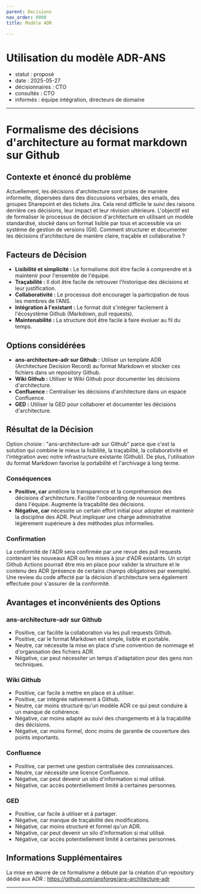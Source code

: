 ```yaml
---
parent: Decisions
nav_order: 0000
title: Modèle ADR

---
```


# Utilisation du modèle ADR-ANS

* statut : proposé
* date : 2025-05-27
* décisionnaires : CTO
* consultés : CTO
* informés : équipe intégration, directeurs de domaine

---

# Formalisme des décisions d'architecture au format markdown sur Github

## Contexte et énoncé du problème

Actuellement, les décisions d'architecture sont prises de manière informelle, dispersées dans des discussions verbales, des emails, des groupes Sharepoint et des tickets Jira. Cela rend difficile le suivi des raisons derrière ces décisions, leur impact et leur révision ultérieure. L'objectif est de formaliser le processus de décision d'architecture en utilisant un modèle standardisé, stocké dans un format lisible par tous et accessible via un système de gestion de versions (Git).  Comment structurer et documenter les décisions d'architecture de manière claire, traçable et collaborative ?  

## Facteurs de Décision

* **Lisibilité et simplicité :** Le formalisme doit être facile à comprendre et à maintenir pour l'ensemble de l'équipe.
* **Traçabilité :** Il doit être facile de retrouver l'historique des décisions et leur justification.
* **Collaborativité :** Le processus doit encourager la participation de tous les membres de l'ANS.
* **Intégration à l'existant :** Le format doit s'intégrer facilement à l'écosystème Github (Markdown, pull requests).
* **Maintenabilité :** La structure doit être facile à faire évoluer au fil du temps.

## Options considérées

* **ans-architecture-adr sur Github :** Utiliser un template ADR (Architecture Decision Record) au format Markdown et stocker ces fichiers dans un repository Github.
* **Wiki Github :** Utiliser le Wiki Github pour documenter les décisions d'architecture.
* **Confluence :** Centraliser les décisions d'architecture dans un espace Confluence.
* **GED :** Utiliser la GED pour collaborer et documenter les décisions d'architecture.

## Résultat de la Décision

Option choisie : "ans-architecture-adr sur Github" parce que c'est la solution qui combine le mieux la lisibilité, la traçabilité, la collaborativité et l'intégration avec notre infrastructure existante (Github). De plus, l'utilisation du format Markdown favorise la portabilité et l'archivage à long terme.


### Conséquences
* **Positive, car** améliore la transparence et la compréhension des décisions d'architecture. Facilite l'onboarding de nouveaux membres dans l'équipe.  Augmente la traçabilité des décisions.
* **Négative, car** nécessite un certain effort initial pour adopter et maintenir la discipline des ADR. Peut impliquer une charge administrative légèrement supérieure à des méthodes plus informelles.

<!-- Cet élément est optionnel. Vous pouvez le supprimer si vous le souhaitez. -->
### Confirmation

La conformité de l'ADR sera confirmée par une revue des pull requests contenant les nouveaux ADR ou les mises à jour d'ADR existants. Un script Github Actions pourrait être mis en place pour valider la structure et le contenu des ADR (présence de certains champs obligatoires par exemple).  Une review du code affecté par la décision d'architecture sera également effectuée pour s'assurer de la conformité.

<!-- Cet élément est optionnel. Vous pouvez le supprimer si vous le souhaitez. -->
## Avantages et inconvénients des Options

### ans-architecture-adr sur Github

* Positive, car facilite la collaboration via les pull requests Github.
* Positive, car le format Markdown est simple, lisible et portable.
* Neutre, car nécessite la mise en place d'une convention de nommage et d'organisation des fichiers ADR.
* Négative, car peut nécessiter un temps d'adaptation pour des gens non techniques.

### Wiki Github

* Positive, car facile à mettre en place et à utiliser.
* Positive, car intégrée nativement à Github.
* Neutre, car moins structuré qu'un modèle ADR ce qui peut conduire à un manque de cohérence.
* Négative, car moins adapté au suivi des changements et à la traçabilité des décisions.
* Négative, car moins formel, donc moins de garantie de couverture des points importants.

### Confluence

* Positive, car permet une gestion centralisée des connaissances.
* Neutre, car nécessite une licence Confluence.
* Négative, car peut devenir un silo d'information si mal utilisé.
* Négative, car accès potentiellement limité à certaines personnes.

### GED 

* Positive, car facile à utiliser et à partager.
* Négative, car manque de traçabilité des modifications.
* Négative, car moins structuré et formel qu'un ADR.
* Négative, car peut devenir un silo d'information si mal utilisé.
* Négative, car accès potentiellement limité à certaines personnes.

<!-- Cet élément est optionnel. Vous pouvez le supprimer si vous le souhaitez. -->
## Informations Supplémentaires

La mise en œuvre de ce formalisme a débuté par la création d'un repository dédié aux ADR : https://github.com/ansforge/ans-architecture-adr

---